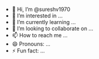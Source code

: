 - 👋 Hi, I’m @sureshv1970
- 👀 I’m interested in ...
- 🌱 I’m currently learning ...
- 💞️ I’m looking to collaborate on ...
- 📫 How to reach me ...
- 😄 Pronouns: ...
- ⚡ Fun fact: ...

<!---
sureshv1970/sureshv1970 is a ✨ special ✨ repository because its `README.md` (this file) appears on your GitHub profile.
You can click the Preview link to take a look at your changes.
--->
